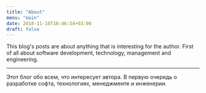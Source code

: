 ```yaml
---
title: "About"
menu: "main"
date: 2018-11-16T16:46:54+03:00
draft: false
---
```


This blog's posts are about anything that is interesting for the author. First of all about
software development, technology, management and engineering.

---

Этот блог обо всем, что интересует автора. В первую очередь о разработке софта, технологиях, менеджменте и инженерии.